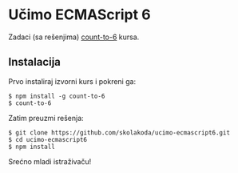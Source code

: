 # Učimo ECMAScript 6

Zadaci (sa rešenjima) [count-to-6](https://github.com/domenic/count-to-6) kursa.

## Instalacija

Prvo instaliraj izvorni kurs i pokreni ga:
```
$ npm install -g count-to-6
$ count-to-6
```

Zatim preuzmi rešenja:
```
$ git clone https://github.com/skolakoda/ucimo-ecmascript6.git
$ cd ucimo-ecmascript6
$ npm install
```

Srećno mladi istraživaču!
